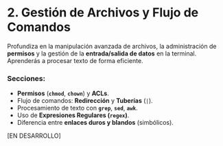 # 2. Gestión de Archivos y Flujo de Comandos

Profundiza en la manipulación avanzada de archivos, la administración de **permisos** y la gestión de la **entrada/salida de datos** en la terminal. Aprenderás a procesar texto de forma eficiente.

### Secciones:
* **Permisos** (**`chmod`**, **`chown`**) y **ACLs**.
* Flujo de comandos: **Redirección** y **Tuberías** (`|`).
* Procesamiento de texto con **`grep`**, **`sed`**, **`awk`**.
* Uso de **Expresiones Regulares (`regex`)**.
* Diferencia entre **enlaces duros y blandos** (simbólicos).

[EN DESARROLLO]
